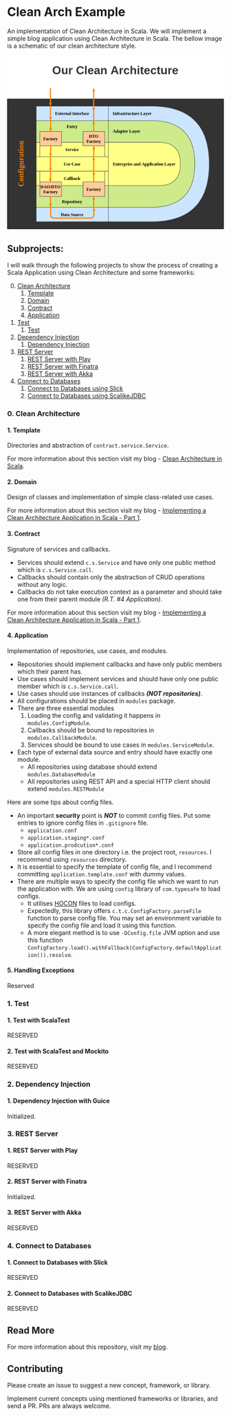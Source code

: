 # Clean Arch Example

An implementation of Clean Architecture in Scala. We will implement a simple blog application using Clean Architecture in Scala.
The bellow image is a schematic of our clean architecture style.

![Clean Architecture](./public/images/our_clean_architecture.png)

## Subprojects:

I will walk through the following projects to show the process of creating a Scala Application using Clean Architecture and some frameworks:

0. [Clean Architecture](#0-clean-architecture)
   1. [Template](#1-template)
   2. [Domain](#2-domain)
   3. [Contract](#3-contract)
   4. [Application](#4-application)
1. [Test](#1-test)
   1. [Test](#1-test-with-scalatest)
2. [Dependency Injection](#2-dependency-injection)
   1. [Dependency Injection](#1-dependency-injection-with-guice)
3. [REST Server](#3-rest-server)
   1. [REST Server with Play](#1-rest-server-with-play)
   2. [REST Server with Finatra](#2-rest-server-with-finatra)
   3. [REST Server with Akka](#3-rest-server-with-akka)
4. [Connect to Databases](#4-connect-to-databases)
   1. [Connect to Databases using Slick](#1-connect-to-databases-with-slick)
   2. [Connect to Databases using ScalikeJDBC](#2-connect-to-databases-with-scalikejdbc)

### 0. Clean Architecture

#### 1. Template

Directories and abstraction of `contract.service.Service`.

For more information about this section visit my blog - [Clean Architecture in Scala](https://saeiddadkhah.medium.com/clean-architecture-in-scala-41d1ab05a618).

#### 2. Domain

Design of classes and implementation of simple class-related use cases.

For more information about this section visit my blog -
[Implementing a Clean Architecture Application in Scala - Part 1](https://saeiddadkhah.medium.com/implementing-a-clean-architecture-application-in-scala-part-1-1442f0438b03).

#### 3. Contract

Signature of services and callbacks.

* Services should extend `c.s.Service` and have only one public method which is `c.s.Service.call`.
* Callbacks should contain only the abstraction of CRUD operations without any logic.
* Callbacks do not take execution context as a parameter and should take one from their parent module _(R.T. #4 Application)_.

For more information about this section visit my blog -
[Implementing a Clean Architecture Application in Scala - Part 1](https://saeiddadkhah.medium.com/implementing-a-clean-architecture-application-in-scala-part-1-1442f0438b03).

#### 4. Application

Implementation of repositories, use cases, and modules.

* Repositories should implement callbacks and have only public members which their parent has.
* Use cases should implement services and should have only one public member which is `c.s.Service.call`.
* Use cases should use instances of callbacks **_(NOT repositories)_**.
* All configurations should be placed in `modules` package.
* There are three essential modules
    1. Loading the config and validating it happens in `modules.ConfigModule`.
    2. Callbacks should be bound to repositories in `modules.CallbackModule`.
    3. Services should be bound to use cases in `modules.ServiceModule`.
* Each type of external data source and entry should have exactly one module.
    * All repositories using database should extend `modules.DatabaseModule`
    * All repositories using REST API and a special HTTP client should extend `modules.RESTModule`

Here are some tips about config files.
* An important **security** point is **_NOT_** to commit config files.
Put some entries to ignore config files in `.gitignore` file.
    * `application.conf`
    * `application.staging*.conf`
    * `application.prodcution*.conf`
* Store all config files in one directory i.e. the project root, `resources`.
I recommend using `resources` directory.
* It is essential to specify the template of config file, and I recommend committing `application.template.conf` with dummy values.
* There are multiple ways to specify the config file which we want to run the application with.
We are using `config` library of `com.typesafe` to load configs.
    * It utilises [HOCON](https://github.com/lightbend/config/blob/main/HOCON.md) files to load configs.
    * Expectedly, this library offers `c.t.c.ConfigFactory.parseFile` function to parse config file.
    You may set an environment variable to specify the config file and load it using this function.
    * A more elegant method is to use `-DConfig.file` JVM option and use this function
    `ConfigFactory.load().withFallback(ConfigFactory.defaultApplication()).resolve`.

#### 5. Handling Exceptions

Reserved

### 1. Test

#### 1. Test with ScalaTest

RESERVED

#### 2. Test with ScalaTest and Mockito

RESERVED

### 2. Dependency Injection

#### 1. Dependency Injection with Guice

Initialized.

### 3. REST Server

#### 1. REST Server with Play

RESERVED

#### 2. REST Server with Finatra

Initialized.

#### 3. REST Server with Akka

RESERVED

### 4. Connect to Databases

#### 1. Connect to Databases with Slick

RESERVED

#### 2. Connect to Databases with ScalikeJDBC

RESERVED

## Read More

For more information about this repository, visit my [blog](https://saeiddadkhah.medium.com/).

## Contributing

Please create an issue to suggest a new concept, framework, or library.

Implement current concepts using mentioned frameworks or libraries, and send a PR. PRs are always welcome.
